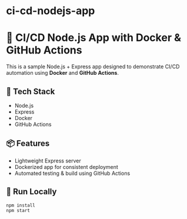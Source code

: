 # ci-cd-nodejs-app
# 🚀 CI/CD Node.js App with Docker & GitHub Actions

This is a sample Node.js + Express app designed to demonstrate CI/CD automation using **Docker** and **GitHub Actions**.

## 📂 Tech Stack
- Node.js
- Express
- Docker
- GitHub Actions

## 📦 Features
- Lightweight Express server
- Dockerized app for consistent deployment
- Automated testing & build using GitHub Actions

## 🐳 Run Locally
```bash
npm install
npm start
